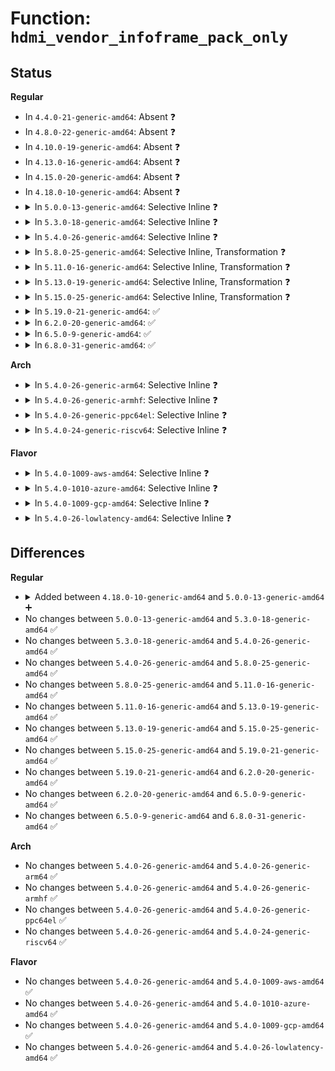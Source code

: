 # Function: <code>hdmi_vendor_infoframe_pack_only</code>

## Status
<b>Regular</b>
<ul>
<li>
In <code>4.4.0-21-generic-amd64</code>: Absent ❓
</li>
<li>
In <code>4.8.0-22-generic-amd64</code>: Absent ❓
</li>
<li>
In <code>4.10.0-19-generic-amd64</code>: Absent ❓
</li>
<li>
In <code>4.13.0-16-generic-amd64</code>: Absent ❓
</li>
<li>
In <code>4.15.0-20-generic-amd64</code>: Absent ❓
</li>
<li>
In <code>4.18.0-10-generic-amd64</code>: Absent ❓
</li>
<li>
<details>
<summary>In <code>5.0.0-13-generic-amd64</code>: Selective Inline ❓</summary>

```c
ssize_t hdmi_vendor_infoframe_pack_only(const struct hdmi_vendor_infoframe * frame, void * buffer, size_t size)
```

```json
{
  "name": "hdmi_vendor_infoframe_pack_only",
  "collision_type": "Unique Global",
  "inline_type": "Selective",
  "funcs": [
    {
      "addr": 18446744071584507600,
      "name": "hdmi_vendor_infoframe_pack_only",
      "external": true,
      "loc": "drivers/video/hdmi.c:567",
      "file": "drivers/video/hdmi.c",
      "inline": "not declared, inlined",
      "caller_inline": [],
      "caller_func": [
        "drivers/video/hdmi.c:hdmi_infoframe_pack",
        "drivers/video/hdmi.c:hdmi_infoframe_pack_only",
        "drivers/video/hdmi.c:hdmi_vendor_infoframe_pack"
      ]
    }
  ],
  "symbols": [
    {
      "addr": 18446744071584507600,
      "name": "hdmi_vendor_infoframe_pack_only",
      "section": ".text",
      "bind": "STB_GLOBAL",
      "size": 228
    }
  ]
}
```
</details>
</li>
<li>
<details>
<summary>In <code>5.3.0-18-generic-amd64</code>: Selective Inline ❓</summary>

```c
ssize_t hdmi_vendor_infoframe_pack_only(const struct hdmi_vendor_infoframe * frame, void * buffer, size_t size)
```

```json
{
  "name": "hdmi_vendor_infoframe_pack_only",
  "collision_type": "Unique Global",
  "inline_type": "Selective",
  "funcs": [
    {
      "addr": 18446744071584704448,
      "name": "hdmi_vendor_infoframe_pack_only",
      "external": true,
      "loc": "drivers/video/hdmi.c:567",
      "file": "drivers/video/hdmi.c",
      "inline": "not declared, inlined",
      "caller_inline": [],
      "caller_func": [
        "drivers/video/hdmi.c:hdmi_infoframe_pack",
        "drivers/video/hdmi.c:hdmi_infoframe_pack_only",
        "drivers/video/hdmi.c:hdmi_vendor_infoframe_pack"
      ]
    }
  ],
  "symbols": [
    {
      "addr": 18446744071584704448,
      "name": "hdmi_vendor_infoframe_pack_only",
      "section": ".text",
      "bind": "STB_GLOBAL",
      "size": 228
    }
  ]
}
```
</details>
</li>
<li>
<details>
<summary>In <code>5.4.0-26-generic-amd64</code>: Selective Inline ❓</summary>

```c
ssize_t hdmi_vendor_infoframe_pack_only(const struct hdmi_vendor_infoframe * frame, void * buffer, size_t size)
```

```json
{
  "name": "hdmi_vendor_infoframe_pack_only",
  "collision_type": "Unique Global",
  "inline_type": "Selective",
  "funcs": [
    {
      "addr": 18446744071584840112,
      "name": "hdmi_vendor_infoframe_pack_only",
      "external": true,
      "loc": "drivers/video/hdmi.c:567",
      "file": "drivers/video/hdmi.c",
      "inline": "not declared, inlined",
      "caller_inline": [],
      "caller_func": [
        "drivers/video/hdmi.c:hdmi_infoframe_pack",
        "drivers/video/hdmi.c:hdmi_infoframe_pack_only",
        "drivers/video/hdmi.c:hdmi_vendor_infoframe_pack"
      ]
    }
  ],
  "symbols": [
    {
      "addr": 18446744071584840112,
      "name": "hdmi_vendor_infoframe_pack_only",
      "section": ".text",
      "bind": "STB_GLOBAL",
      "size": 228
    }
  ]
}
```
</details>
</li>
<li>
<details>
<summary>In <code>5.8.0-25-generic-amd64</code>: Selective Inline, Transformation ❓</summary>

```c
ssize_t hdmi_vendor_infoframe_pack_only(const struct hdmi_vendor_infoframe * frame, void * buffer, size_t size)
```

```json
{
  "name": "hdmi_vendor_infoframe_pack_only",
  "collision_type": "Unique Global",
  "inline_type": "Selective",
  "funcs": [
    {
      "addr": 18446744071585535256,
      "name": "hdmi_vendor_infoframe_pack_only",
      "external": true,
      "loc": "drivers/video/hdmi.c:563",
      "file": "drivers/video/hdmi.c",
      "inline": "not declared, inlined",
      "caller_inline": [
        "drivers/video/hdmi.c:hdmi_vendor_infoframe_pack"
      ],
      "caller_func": [
        "drivers/video/hdmi.c:hdmi_infoframe_pack",
        "drivers/video/hdmi.c:hdmi_infoframe_pack_only",
        "drivers/video/hdmi.c:hdmi_vendor_infoframe_pack"
      ]
    }
  ],
  "symbols": [
    {
      "addr": 18446744071585534032,
      "name": "hdmi_vendor_infoframe_pack_only.part.0",
      "section": ".text",
      "bind": "STB_LOCAL",
      "size": 181
    },
    {
      "addr": 18446744071585534528,
      "name": "hdmi_vendor_infoframe_pack_only",
      "section": ".text",
      "bind": "STB_GLOBAL",
      "size": 104
    }
  ]
}
```
</details>
</li>
<li>
<details>
<summary>In <code>5.11.0-16-generic-amd64</code>: Selective Inline, Transformation ❓</summary>

```c
ssize_t hdmi_vendor_infoframe_pack_only(const struct hdmi_vendor_infoframe * frame, void * buffer, size_t size)
```

```json
{
  "name": "hdmi_vendor_infoframe_pack_only",
  "collision_type": "Unique Global",
  "inline_type": "Selective",
  "funcs": [
    {
      "addr": 18446744071585671448,
      "name": "hdmi_vendor_infoframe_pack_only",
      "external": true,
      "loc": "drivers/video/hdmi.c:567",
      "file": "drivers/video/hdmi.c",
      "inline": "not declared, inlined",
      "caller_inline": [
        "drivers/video/hdmi.c:hdmi_vendor_infoframe_pack"
      ],
      "caller_func": [
        "drivers/video/hdmi.c:hdmi_infoframe_pack",
        "drivers/video/hdmi.c:hdmi_infoframe_pack_only",
        "drivers/video/hdmi.c:hdmi_vendor_infoframe_pack"
      ]
    }
  ],
  "symbols": [
    {
      "addr": 18446744071585670224,
      "name": "hdmi_vendor_infoframe_pack_only.part.0",
      "section": ".text",
      "bind": "STB_LOCAL",
      "size": 181
    },
    {
      "addr": 18446744071585670720,
      "name": "hdmi_vendor_infoframe_pack_only",
      "section": ".text",
      "bind": "STB_GLOBAL",
      "size": 104
    }
  ]
}
```
</details>
</li>
<li>
<details>
<summary>In <code>5.13.0-19-generic-amd64</code>: Selective Inline, Transformation ❓</summary>

```c
ssize_t hdmi_vendor_infoframe_pack_only(const struct hdmi_vendor_infoframe * frame, void * buffer, size_t size)
```

```json
{
  "name": "hdmi_vendor_infoframe_pack_only",
  "collision_type": "Unique Global",
  "inline_type": "Selective",
  "funcs": [
    {
      "addr": 18446744071585552206,
      "name": "hdmi_vendor_infoframe_pack_only",
      "external": true,
      "loc": "drivers/video/hdmi.c:567",
      "file": "drivers/video/hdmi.c",
      "inline": "not declared, inlined",
      "caller_inline": [
        "drivers/video/hdmi.c:hdmi_vendor_infoframe_pack"
      ],
      "caller_func": [
        "drivers/video/hdmi.c:hdmi_infoframe_pack",
        "drivers/video/hdmi.c:hdmi_infoframe_pack_only",
        "drivers/video/hdmi.c:hdmi_vendor_infoframe_pack"
      ]
    }
  ],
  "symbols": [
    {
      "addr": 18446744071585550960,
      "name": "hdmi_vendor_infoframe_pack_only.part.0",
      "section": ".text",
      "bind": "STB_LOCAL",
      "size": 181
    },
    {
      "addr": 18446744071585551312,
      "name": "hdmi_vendor_infoframe_pack_only",
      "section": ".text",
      "bind": "STB_GLOBAL",
      "size": 104
    }
  ]
}
```
</details>
</li>
<li>
<details>
<summary>In <code>5.15.0-25-generic-amd64</code>: Selective Inline, Transformation ❓</summary>

```c
ssize_t hdmi_vendor_infoframe_pack_only(const struct hdmi_vendor_infoframe * frame, void * buffer, size_t size)
```

```json
{
  "name": "hdmi_vendor_infoframe_pack_only",
  "collision_type": "Unique Global",
  "inline_type": "Selective",
  "funcs": [
    {
      "addr": 18446744071586023246,
      "name": "hdmi_vendor_infoframe_pack_only",
      "external": true,
      "loc": "drivers/video/hdmi.c:567",
      "file": "drivers/video/hdmi.c",
      "inline": "not declared, inlined",
      "caller_inline": [
        "drivers/video/hdmi.c:hdmi_vendor_infoframe_pack"
      ],
      "caller_func": [
        "drivers/video/hdmi.c:hdmi_infoframe_pack",
        "drivers/video/hdmi.c:hdmi_infoframe_pack_only",
        "drivers/video/hdmi.c:hdmi_vendor_infoframe_pack"
      ]
    }
  ],
  "symbols": [
    {
      "addr": 18446744071586022000,
      "name": "hdmi_vendor_infoframe_pack_only.part.0",
      "section": ".text",
      "bind": "STB_LOCAL",
      "size": 181
    },
    {
      "addr": 18446744071586022352,
      "name": "hdmi_vendor_infoframe_pack_only",
      "section": ".text",
      "bind": "STB_GLOBAL",
      "size": 104
    }
  ]
}
```
</details>
</li>
<li>
<details>
<summary>In <code>5.19.0-21-generic-amd64</code>: ✅</summary>

```c
ssize_t hdmi_vendor_infoframe_pack_only(const struct hdmi_vendor_infoframe * frame, void * buffer, size_t size)
```

```json
{
  "name": "hdmi_vendor_infoframe_pack_only",
  "collision_type": "Unique Global",
  "inline_type": "No",
  "funcs": [
    {
      "addr": 18446744071587239120,
      "name": "hdmi_vendor_infoframe_pack_only",
      "external": true,
      "loc": "drivers/video/hdmi.c:567",
      "file": "drivers/video/hdmi.c",
      "inline": "seen, unknown",
      "caller_inline": [],
      "caller_func": [
        "drivers/video/hdmi.c:hdmi_infoframe_pack",
        "drivers/video/hdmi.c:hdmi_infoframe_pack_only",
        "drivers/video/hdmi.c:hdmi_vendor_infoframe_pack"
      ]
    }
  ],
  "symbols": [
    {
      "addr": 18446744071587239120,
      "name": "hdmi_vendor_infoframe_pack_only",
      "section": ".text",
      "bind": "STB_GLOBAL",
      "size": 244
    }
  ]
}
```
</details>
</li>
<li>
<details>
<summary>In <code>6.2.0-20-generic-amd64</code>: ✅</summary>

```c
ssize_t hdmi_vendor_infoframe_pack_only(const struct hdmi_vendor_infoframe * frame, void * buffer, size_t size)
```

```json
{
  "name": "hdmi_vendor_infoframe_pack_only",
  "collision_type": "Unique Global",
  "inline_type": "No",
  "funcs": [
    {
      "addr": 18446744071588475632,
      "name": "hdmi_vendor_infoframe_pack_only",
      "external": true,
      "loc": "drivers/video/hdmi.c:611",
      "file": "drivers/video/hdmi.c",
      "inline": "seen, unknown",
      "caller_inline": [],
      "caller_func": [
        "drivers/video/hdmi.c:hdmi_infoframe_pack",
        "drivers/video/hdmi.c:hdmi_infoframe_pack_only",
        "drivers/video/hdmi.c:hdmi_vendor_infoframe_pack"
      ]
    }
  ],
  "symbols": [
    {
      "addr": 18446744071588475632,
      "name": "hdmi_vendor_infoframe_pack_only",
      "section": ".text",
      "bind": "STB_GLOBAL",
      "size": 244
    }
  ]
}
```
</details>
</li>
<li>
<details>
<summary>In <code>6.5.0-9-generic-amd64</code>: ✅</summary>

```c
ssize_t hdmi_vendor_infoframe_pack_only(const struct hdmi_vendor_infoframe * frame, void * buffer, size_t size)
```

```json
{
  "name": "hdmi_vendor_infoframe_pack_only",
  "collision_type": "Unique Global",
  "inline_type": "No",
  "funcs": [
    {
      "addr": 18446744071588755296,
      "name": "hdmi_vendor_infoframe_pack_only",
      "external": true,
      "loc": "drivers/video/hdmi.c:611",
      "file": "drivers/video/hdmi.c",
      "inline": "seen, unknown",
      "caller_inline": [],
      "caller_func": [
        "drivers/video/hdmi.c:hdmi_infoframe_pack",
        "drivers/video/hdmi.c:hdmi_infoframe_pack_only",
        "drivers/video/hdmi.c:hdmi_vendor_infoframe_pack"
      ]
    }
  ],
  "symbols": [
    {
      "addr": 18446744071588755296,
      "name": "hdmi_vendor_infoframe_pack_only",
      "section": ".text",
      "bind": "STB_GLOBAL",
      "size": 245
    }
  ]
}
```
</details>
</li>
<li>
<details>
<summary>In <code>6.8.0-31-generic-amd64</code>: ✅</summary>

```c
ssize_t hdmi_vendor_infoframe_pack_only(const struct hdmi_vendor_infoframe * frame, void * buffer, size_t size)
```

```json
{
  "name": "hdmi_vendor_infoframe_pack_only",
  "collision_type": "Unique Global",
  "inline_type": "No",
  "funcs": [
    {
      "addr": 18446744071589058512,
      "name": "hdmi_vendor_infoframe_pack_only",
      "external": true,
      "loc": "drivers/video/hdmi.c:611",
      "file": "drivers/video/hdmi.c",
      "inline": "seen, unknown",
      "caller_inline": [],
      "caller_func": [
        "drivers/video/hdmi.c:hdmi_infoframe_pack",
        "drivers/video/hdmi.c:hdmi_infoframe_pack_only",
        "drivers/video/hdmi.c:hdmi_vendor_infoframe_pack"
      ]
    }
  ],
  "symbols": [
    {
      "addr": 18446744071589058512,
      "name": "hdmi_vendor_infoframe_pack_only",
      "section": ".text",
      "bind": "STB_GLOBAL",
      "size": 245
    }
  ]
}
```
</details>
</li>
</ul>
<b>Arch</b>
<ul>
<li>
<details>
<summary>In <code>5.4.0-26-generic-arm64</code>: Selective Inline ❓</summary>

```c
ssize_t hdmi_vendor_infoframe_pack_only(const struct hdmi_vendor_infoframe * frame, void * buffer, size_t size)
```

```json
{
  "name": "hdmi_vendor_infoframe_pack_only",
  "collision_type": "Unique Global",
  "inline_type": "Selective",
  "funcs": [
    {
      "addr": 18446603336497237320,
      "name": "hdmi_vendor_infoframe_pack_only",
      "external": true,
      "loc": "drivers/video/hdmi.c:567",
      "file": "drivers/video/hdmi.c",
      "inline": "not declared, inlined",
      "caller_inline": [],
      "caller_func": [
        "drivers/video/hdmi.c:hdmi_infoframe_pack",
        "drivers/video/hdmi.c:hdmi_infoframe_pack_only",
        "drivers/video/hdmi.c:hdmi_vendor_infoframe_pack"
      ]
    }
  ],
  "symbols": [
    {
      "addr": 18446603336497237320,
      "name": "hdmi_vendor_infoframe_pack_only",
      "section": ".text",
      "bind": "STB_GLOBAL",
      "size": 300
    }
  ]
}
```
</details>
</li>
<li>
<details>
<summary>In <code>5.4.0-26-generic-armhf</code>: Selective Inline ❓</summary>

```c
ssize_t hdmi_vendor_infoframe_pack_only(const struct hdmi_vendor_infoframe * frame, void * buffer, size_t size)
```

```json
{
  "name": "hdmi_vendor_infoframe_pack_only",
  "collision_type": "Unique Global",
  "inline_type": "Selective",
  "funcs": [
    {
      "addr": 3230423216,
      "name": "hdmi_vendor_infoframe_pack_only",
      "external": true,
      "loc": "drivers/video/hdmi.c:567",
      "file": "drivers/video/hdmi.c",
      "inline": "not declared, inlined",
      "caller_inline": [],
      "caller_func": [
        "drivers/video/hdmi.c:hdmi_infoframe_pack",
        "drivers/video/hdmi.c:hdmi_infoframe_pack_only",
        "drivers/video/hdmi.c:hdmi_vendor_infoframe_pack"
      ]
    }
  ],
  "symbols": [
    {
      "addr": 3230423216,
      "name": "hdmi_vendor_infoframe_pack_only",
      "section": ".text",
      "bind": "STB_GLOBAL",
      "size": 276
    }
  ]
}
```
</details>
</li>
<li>
<details>
<summary>In <code>5.4.0-26-generic-ppc64el</code>: Selective Inline ❓</summary>

```c
ssize_t hdmi_vendor_infoframe_pack_only(const struct hdmi_vendor_infoframe * frame, void * buffer, size_t size)
```

```json
{
  "name": "hdmi_vendor_infoframe_pack_only",
  "collision_type": "Unique Global",
  "inline_type": "Selective",
  "funcs": [
    {
      "addr": 13835058055291186160,
      "name": "hdmi_vendor_infoframe_pack_only",
      "external": true,
      "loc": "drivers/video/hdmi.c:567",
      "file": "drivers/video/hdmi.c",
      "inline": "not declared, inlined",
      "caller_inline": [],
      "caller_func": [
        "drivers/video/hdmi.c:hdmi_infoframe_pack",
        "drivers/video/hdmi.c:hdmi_infoframe_pack_only",
        "drivers/video/hdmi.c:hdmi_vendor_infoframe_pack"
      ]
    }
  ],
  "symbols": [
    {
      "addr": 13835058055291186160,
      "name": "hdmi_vendor_infoframe_pack_only",
      "section": ".text",
      "bind": "STB_GLOBAL",
      "size": 384
    }
  ]
}
```
</details>
</li>
<li>
<details>
<summary>In <code>5.4.0-24-generic-riscv64</code>: Selective Inline ❓</summary>

```c
ssize_t hdmi_vendor_infoframe_pack_only(const struct hdmi_vendor_infoframe * frame, void * buffer, size_t size)
```

```json
{
  "name": "hdmi_vendor_infoframe_pack_only",
  "collision_type": "Unique Global",
  "inline_type": "Selective",
  "funcs": [
    {
      "addr": 18446743936275775526,
      "name": "hdmi_vendor_infoframe_pack_only",
      "external": true,
      "loc": "drivers/video/hdmi.c:567",
      "file": "drivers/video/hdmi.c",
      "inline": "not declared, inlined",
      "caller_inline": [],
      "caller_func": [
        "drivers/video/hdmi.c:hdmi_infoframe_pack",
        "drivers/video/hdmi.c:hdmi_infoframe_pack_only",
        "drivers/video/hdmi.c:hdmi_vendor_infoframe_pack"
      ]
    }
  ],
  "symbols": [
    {
      "addr": 18446743936275775526,
      "name": "hdmi_vendor_infoframe_pack_only",
      "section": ".text",
      "bind": "STB_GLOBAL",
      "size": 252
    }
  ]
}
```
</details>
</li>
</ul>
<b>Flavor</b>
<ul>
<li>
<details>
<summary>In <code>5.4.0-1009-aws-amd64</code>: Selective Inline ❓</summary>

```c
ssize_t hdmi_vendor_infoframe_pack_only(const struct hdmi_vendor_infoframe * frame, void * buffer, size_t size)
```

```json
{
  "name": "hdmi_vendor_infoframe_pack_only",
  "collision_type": "Unique Global",
  "inline_type": "Selective",
  "funcs": [
    {
      "addr": 18446744071584791584,
      "name": "hdmi_vendor_infoframe_pack_only",
      "external": true,
      "loc": "drivers/video/hdmi.c:567",
      "file": "drivers/video/hdmi.c",
      "inline": "not declared, inlined",
      "caller_inline": [],
      "caller_func": [
        "drivers/video/hdmi.c:hdmi_infoframe_pack",
        "drivers/video/hdmi.c:hdmi_infoframe_pack_only",
        "drivers/video/hdmi.c:hdmi_vendor_infoframe_pack"
      ]
    }
  ],
  "symbols": [
    {
      "addr": 18446744071584791584,
      "name": "hdmi_vendor_infoframe_pack_only",
      "section": ".text",
      "bind": "STB_GLOBAL",
      "size": 228
    }
  ]
}
```
</details>
</li>
<li>
<details>
<summary>In <code>5.4.0-1010-azure-amd64</code>: Selective Inline ❓</summary>

```c
ssize_t hdmi_vendor_infoframe_pack_only(const struct hdmi_vendor_infoframe * frame, void * buffer, size_t size)
```

```json
{
  "name": "hdmi_vendor_infoframe_pack_only",
  "collision_type": "Unique Global",
  "inline_type": "Selective",
  "funcs": [
    {
      "addr": 18446744071584722368,
      "name": "hdmi_vendor_infoframe_pack_only",
      "external": true,
      "loc": "drivers/video/hdmi.c:567",
      "file": "drivers/video/hdmi.c",
      "inline": "not declared, inlined",
      "caller_inline": [],
      "caller_func": [
        "drivers/video/hdmi.c:hdmi_infoframe_pack",
        "drivers/video/hdmi.c:hdmi_infoframe_pack_only",
        "drivers/video/hdmi.c:hdmi_vendor_infoframe_pack"
      ]
    }
  ],
  "symbols": [
    {
      "addr": 18446744071584722368,
      "name": "hdmi_vendor_infoframe_pack_only",
      "section": ".text",
      "bind": "STB_GLOBAL",
      "size": 228
    }
  ]
}
```
</details>
</li>
<li>
<details>
<summary>In <code>5.4.0-1009-gcp-amd64</code>: Selective Inline ❓</summary>

```c
ssize_t hdmi_vendor_infoframe_pack_only(const struct hdmi_vendor_infoframe * frame, void * buffer, size_t size)
```

```json
{
  "name": "hdmi_vendor_infoframe_pack_only",
  "collision_type": "Unique Global",
  "inline_type": "Selective",
  "funcs": [
    {
      "addr": 18446744071584793008,
      "name": "hdmi_vendor_infoframe_pack_only",
      "external": true,
      "loc": "drivers/video/hdmi.c:567",
      "file": "drivers/video/hdmi.c",
      "inline": "not declared, inlined",
      "caller_inline": [],
      "caller_func": [
        "drivers/video/hdmi.c:hdmi_infoframe_pack",
        "drivers/video/hdmi.c:hdmi_infoframe_pack_only",
        "drivers/video/hdmi.c:hdmi_vendor_infoframe_pack"
      ]
    }
  ],
  "symbols": [
    {
      "addr": 18446744071584793008,
      "name": "hdmi_vendor_infoframe_pack_only",
      "section": ".text",
      "bind": "STB_GLOBAL",
      "size": 228
    }
  ]
}
```
</details>
</li>
<li>
<details>
<summary>In <code>5.4.0-26-lowlatency-amd64</code>: Selective Inline ❓</summary>

```c
ssize_t hdmi_vendor_infoframe_pack_only(const struct hdmi_vendor_infoframe * frame, void * buffer, size_t size)
```

```json
{
  "name": "hdmi_vendor_infoframe_pack_only",
  "collision_type": "Unique Global",
  "inline_type": "Selective",
  "funcs": [
    {
      "addr": 18446744071584897856,
      "name": "hdmi_vendor_infoframe_pack_only",
      "external": true,
      "loc": "drivers/video/hdmi.c:567",
      "file": "drivers/video/hdmi.c",
      "inline": "not declared, inlined",
      "caller_inline": [],
      "caller_func": [
        "drivers/video/hdmi.c:hdmi_infoframe_pack",
        "drivers/video/hdmi.c:hdmi_infoframe_pack_only",
        "drivers/video/hdmi.c:hdmi_vendor_infoframe_pack"
      ]
    }
  ],
  "symbols": [
    {
      "addr": 18446744071584897856,
      "name": "hdmi_vendor_infoframe_pack_only",
      "section": ".text",
      "bind": "STB_GLOBAL",
      "size": 228
    }
  ]
}
```
</details>
</li>
</ul>

## Differences
<b>Regular</b>
<ul>
<li>
<details>
<summary>Added between <code>4.18.0-10-generic-amd64</code> and <code>5.0.0-13-generic-amd64</code> ➕</summary>

```c
ssize_t hdmi_vendor_infoframe_pack_only(const struct hdmi_vendor_infoframe * frame, void * buffer, size_t size)
```
</details>
</li>
<li>
No changes between <code>5.0.0-13-generic-amd64</code> and <code>5.3.0-18-generic-amd64</code> ✅
</li>
<li>
No changes between <code>5.3.0-18-generic-amd64</code> and <code>5.4.0-26-generic-amd64</code> ✅
</li>
<li>
No changes between <code>5.4.0-26-generic-amd64</code> and <code>5.8.0-25-generic-amd64</code> ✅
</li>
<li>
No changes between <code>5.8.0-25-generic-amd64</code> and <code>5.11.0-16-generic-amd64</code> ✅
</li>
<li>
No changes between <code>5.11.0-16-generic-amd64</code> and <code>5.13.0-19-generic-amd64</code> ✅
</li>
<li>
No changes between <code>5.13.0-19-generic-amd64</code> and <code>5.15.0-25-generic-amd64</code> ✅
</li>
<li>
No changes between <code>5.15.0-25-generic-amd64</code> and <code>5.19.0-21-generic-amd64</code> ✅
</li>
<li>
No changes between <code>5.19.0-21-generic-amd64</code> and <code>6.2.0-20-generic-amd64</code> ✅
</li>
<li>
No changes between <code>6.2.0-20-generic-amd64</code> and <code>6.5.0-9-generic-amd64</code> ✅
</li>
<li>
No changes between <code>6.5.0-9-generic-amd64</code> and <code>6.8.0-31-generic-amd64</code> ✅
</li>
</ul>
<b>Arch</b>
<ul>
<li>
No changes between <code>5.4.0-26-generic-amd64</code> and <code>5.4.0-26-generic-arm64</code> ✅
</li>
<li>
No changes between <code>5.4.0-26-generic-amd64</code> and <code>5.4.0-26-generic-armhf</code> ✅
</li>
<li>
No changes between <code>5.4.0-26-generic-amd64</code> and <code>5.4.0-26-generic-ppc64el</code> ✅
</li>
<li>
No changes between <code>5.4.0-26-generic-amd64</code> and <code>5.4.0-24-generic-riscv64</code> ✅
</li>
</ul>
<b>Flavor</b>
<ul>
<li>
No changes between <code>5.4.0-26-generic-amd64</code> and <code>5.4.0-1009-aws-amd64</code> ✅
</li>
<li>
No changes between <code>5.4.0-26-generic-amd64</code> and <code>5.4.0-1010-azure-amd64</code> ✅
</li>
<li>
No changes between <code>5.4.0-26-generic-amd64</code> and <code>5.4.0-1009-gcp-amd64</code> ✅
</li>
<li>
No changes between <code>5.4.0-26-generic-amd64</code> and <code>5.4.0-26-lowlatency-amd64</code> ✅
</li>
</ul>
